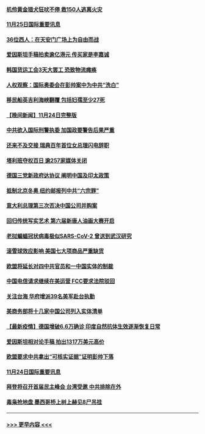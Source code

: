 #### [机伶黄金猎犬狂吠不停 救150人逃离火灾](../pages/prog202/a103277520.md?t=11251950) 
#### [11月25日国际重要讯息](../pages/prog202/a103277438.md?t=11251950) 
#### [36位西人：在天安门广场上为自由而战](../pages/prog202/a103277444.md?t=11251950) 
#### [爱因斯坦手稿拍卖逾亿港元 传买家是李嘉诚](../pages/prog202/a103277408.md?t=11251950) 
#### [韩国货运工会3天大罢工 恐致物流瘫痪](../pages/prog202/a103277340.md?t=11251950) 
#### [人权观察：国际奥委会在彭帅案中为中共“洗白”](../pages/prog202/a103277346.md?t=11251950) 
#### [移民船英吉利海峡翻覆 包括妇孺至少27死](../pages/prog202/a103277300.md?t=11251950) 
#### [【晚间新闻】11月24日完整版](../pages/prog202/a103277200.md?t=11251950) 
#### [中共欲入国际刑警执委 加国政要警告后果严重](../pages/prog202/a103277042.md?t=11251950) 
#### [还来不及交接 瑞典百年首位女总理闪电辞职](../pages/prog202/a103277187.md?t=11251950) 
#### [塔利班夺权百日 逾257家媒体关闭](../pages/prog202/a103277141.md?t=11251950) 
#### [德国三党新政府达协议 阐明中国及印太政策](../pages/prog202/a103276995.md?t=11251950) 
#### [抵制北京冬奥 纽约邮报列中共“六宗罪”](../pages/prog202/a103276993.md?t=11251950) 
#### [意大利总理第三次否决中国公司并购案](../pages/prog202/a103276968.md?t=11251950) 
#### [回归传统写实艺术 第六届新唐人油画大赛开启](../pages/prog202/a103276999.md?t=11251950) 
#### [老挝蝙蝠冠状病毒极似SARS-CoV-2 曾送到武汉研究](../pages/prog202/a103276955.md?t=11251950) 
#### [滚雪球效应影响 美国七大项商品严重缺货](../pages/prog202/a103276850.md?t=11251950) 
#### [欧盟将延长对四中共官员和一中国实体的制裁](../pages/prog202/a103276926.md?t=11251950) 
#### [中国电信请求继续在美运营 FCC要求法院驳回](../pages/prog202/a103276831.md?t=11251950) 
#### [关注台海 华府增派39名美军赴台执勤](../pages/prog202/a103276719.md?t=11251950) 
#### [美商务部将十几家中国公司列入实体清单](../pages/prog202/a103276821.md?t=11251950) 
#### [【最新疫情】德国增破6.6万确诊 印度自然抗体生效逐渐恢复日常](../pages/prog202/a103276802.md?t=11251950) 
#### [爱因斯坦相对论手稿 拍出1317万美元高价](../pages/prog202/a103276734.md?t=11251950) 
#### [欧盟要求中共拿出“可核实证据”证明彭帅下落](../pages/prog202/a103276688.md?t=11251950) 
#### [11月24日国际重要讯息](../pages/prog202/a103276567.md?t=11251950) 
#### [拜登将召开首届民主峰会 台湾受邀 中共排除在外](../pages/prog202/a103276485.md?t=11251950) 
#### [毒枭抢地盘 墨西哥桥上树上赫见8尸吊挂](../pages/prog202/a103276440.md?t=11251950) 

----
#### [ >>> 更早内容 <<< ](../indexes/prog202-earlier.md)
